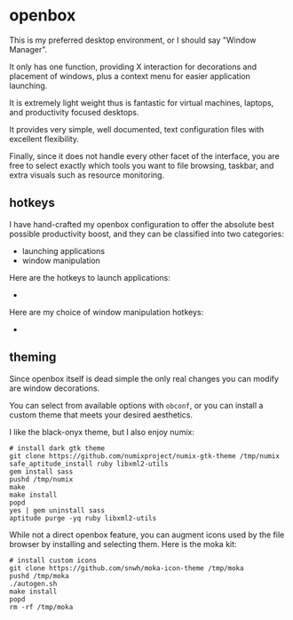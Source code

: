 
# openbox

This is my preferred desktop environment, or I should say "Window Manager".

It only has one function, providing X interaction for decorations and placement of windows, plus a context menu for easier application launching.

It is extremely light weight thus is fantastic for virtual machines, laptops, and productivity focused desktops.

It provides very simple, well documented, text configuration files with excellent flexibility.

Finally, since it does not handle every other facet of the interface, you are free to select exactly which tools you want to file browsing, taskbar, and extra visuals such as resource monitoring.


## hotkeys

I have hand-crafted my openbox configuration to offer the absolute best possible productivity boost, and they can be classified into two categories:

- launching applications
- window manipulation

Here are the hotkeys to launch applications:

-


Here are my choice of window manipulation hotkeys:

-


## theming

Since openbox itself is dead simple the only real changes you can modify are window decorations.

You can select from available options with `obconf`, or you can install a custom theme that meets your desired aesthetics.

I like the black-onyx theme, but I also enjoy numix:

	# install dark gtk theme
	git clone https://github.com/numixproject/numix-gtk-theme /tmp/numix
	safe_aptitude_install ruby libxml2-utils
	gem install sass
	pushd /tmp/numix
	make
	make install
	popd
	yes | gem uninstall sass
	aptitude purge -yq ruby libxml2-utils

While not a direct openbox feature, you can augment icons used by the file browser by installing and selecting them.  Here is the moka kit:

	# install custom icons
	git clone https://github.com/snwh/moka-icon-theme /tmp/moka
	pushd /tmp/moka
	./autogen.sh
	make install
	popd
	rm -rf /tmp/moka
